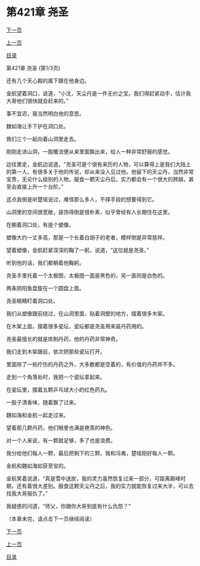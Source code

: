 <h1>第421章   尧圣</h1>
            <div><p><a href="./1261_%E7%AC%AC421%E7%AB%A0_%E5%B0%A7%E5%9C%A3.md">下一页</a></p><p><a href="./1259_%E7%AC%AC420%E7%AB%A0_%E4%B8%87%E5%89%91%E7%A9%BF%E7%A9%BA.md">上一页</a></p><p><a href="../">目录</a></p></div>
            <div><p>第421章   尧圣 (第1/3页)</p><p>还有几个天心殿的属下跟在他身边。</p><p>金航望着洞口，说道，“小沈，天尘丹是一件无价之宝。我们得赶紧动手，估计我大哥他们很快就会赶来的。”</p><p>事不宜迟，我当然明白他的意思。</p><p>魏如海让手下护在洞口处。</p><p>我们三个一起向着山洞里走去。</p><p>刚刚走进山洞，一股暖流便从来里面飘出来，给人一种非常舒服的感觉。</p><p>边往里走，金航边说道，“尧圣可是个很有来历的人物，可以算得上是我们大陆上的第一人。有很多关于他的传说，却从来没人见过他。他留下的天尘丹，当然非常宝贵，无论什么级别的人物，服食一颗天尘丹后，实力都会有一个很大的跨越，甚至会直接上升一个台阶。”</p><p>这点我倒是听楚瑶说过，难怪那么多人，不择手段的想要得到它。</p><p>山洞里的空间很宽敞，装饰得倒是很朴素，似乎曾经有人长期住在这里。</p><p>在朝着洞口处，有座个塑像。</p><p>塑像大约一丈多高，那是一个长着白胡子的老者，模样倒是异常慈祥。</p><p>望着塑像，金航赶紧深深的鞠了一躬，说道，“这位就是尧圣。”</p><p>听到他的话，我们都朝着他鞠躬。</p><p>尧圣手里托着一个太极图，太极图一面是黑色的，另一面则是白色的。</p><p>两条阴阳鱼盘旋在一个圆盘上面。</p><p>尧圣眼睛盯着洞口处。</p><p>我们从塑像跟前绕过，在山洞里面，贴着洞壁的地方，摆着很多木架。</p><p>在木架上面，摆着很多瓷坛，瓷坛都是尧圣用来装丹药用的。</p><p>尧圣最擅长的就是炼制丹药，他的丹药非常神奇。</p><p>我们走到木架跟前，依次把那些瓷坛打开。</p><p>里面除了一些疗伤的丹药之外，大多数都是空着的，有价值的丹药并不多。</p><p>走到一个角落处时，我把一个瓷坛拿起来。</p><p>在瓷坛里，摆着五颗乒乓球大小的红色药丸。</p><p>一股子清香味，随着飘了过来。</p><p>魏如海和金航一起走过来。</p><p>望着那几颗丹药，他们眼里也满是艳羡的神色。</p><p>对一个人来说，有一颗就足够，多了也是浪费。</p><p>我分给他们每人一颗，最后把剩下的三颗，我和冯夷，楚瑶刚好每人一颗。</p><p>金航和魏如海如获至宝的。</p><p>金航笑着说道，“真是雪中送炭，我的灵力虽然恢复过来一部分，可距离巅峰时期，还有着很大差别。服食这颗天尘丹之后，我的实力就能恢复过来大半，可以去找我大哥报仇了。”</p><p>我疑惑的问道，“师父，你跟你大哥到底有什么仇怨？”</p><p>（本章未完，请点击下一页继续阅读）</p></div>
            <div><p><a href="./1261_%E7%AC%AC421%E7%AB%A0_%E5%B0%A7%E5%9C%A3.md">下一页</a></p><p><a href="./1259_%E7%AC%AC420%E7%AB%A0_%E4%B8%87%E5%89%91%E7%A9%BF%E7%A9%BA.md">上一页</a></p><p><a href="../">目录</a></p></div>